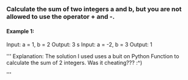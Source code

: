

### Calculate the sum of two integers a and b, but you are not allowed to use the operator + and -.

#### Example 1:

Input: a = 1, b = 2
Output: 3
s
Input: a = -2, b = 3
Output: 1



'''
Explanation: The solution I used uses a buit on Python Function to calculate the sum of 2 integers. Was it cheating??? :^)

'''